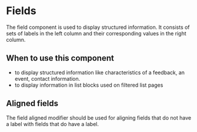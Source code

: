 # Fields

The field component is used to display structured information. It consists of sets of labels in the left column and their corresponding values in the right column.

## When to use this component

- to display structured information like characteristics of a feedback, an event, contact information.
- to display information in list blocks used on filtered list pages

## Aligned fields

The field aligned modifier should be used for aligning fields that do not have a label with fields that do have a label.
